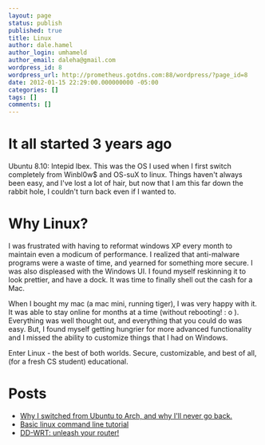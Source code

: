 ```yaml
---
layout: page
status: publish
published: true
title: Linux
author: dale.hamel
author_login: umhameld
author_email: daleha@gmail.com
wordpress_id: 8
wordpress_url: http://prometheus.gotdns.com:88/wordpress/?page_id=8
date: 2012-01-15 22:29:00.000000000 -05:00
categories: []
tags: []
comments: []
---
```

<h1>It all started 3 years ago</h1>

<p>Ubuntu 8.10: Intepid Ibex. This was the OS I used when I first switch completely from Winbl0w$ and OS-suX to linux. Things haven't always been easy, and I've lost a lot of hair, but now that I am this far down the rabbit hole, I couldn't turn back even if I wanted to.</p>

<h1>Why Linux?</h1>

<p>I was frustrated with having to reformat windows XP every month to maintain even a modicum of performance. I realized that anti-malware programs were a waste of time, and yearned for something more secure. I was also displeased with the Windows UI. I found myself reskinning it to  look prettier, and have a dock. It was time to finally shell out the cash for a Mac.</p>

<p>When I bought my mac (a mac mini, running tiger), I was very happy with it. It was able to stay online for months at a time (without rebooting! : o ). Everything was well thought out, and everything that you could do was easy. But, I found myself getting hungrier for more advanced functionality and I missed the ability to customize things that I had on Windows.</p>

<p>Enter Linux - the best of both worlds. Secure, customizable, and best of all, (for a fresh CS student) educational.</p>

<h1>Posts</h1>

<ul>
<li><a href="http://blog.srvthe.net/archives/105" title="Why I switch from Ubuntu to Arch, and why I’ll never go back">Why I switched from Ubuntu to Arch, and why I'll never go back.</a></li>
<li><a href="http://blog.srvthe.net/archives/164" title="Yet another Linux Command line guide.">Basic linux command line tutorial</a></li>
<li><a href="http://blog.srvthe.net/archives/239" title="DD-WRT: Unleash your router">DD-WRT: unleash your router!</a></li>
</ul>

